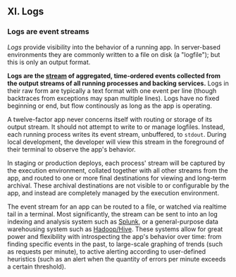 ## XI. Logs
### Logs are event streams

*Logs* provide visibility into the behavior of a running app.  In server-based environments they are commonly written to a file on disk (a "logfile"); but this is only an output format.

**Logs are the [stream](http://adam.heroku.com/past/2011/4/1/logs_are_streams_not_files/) of aggregated, time-ordered events collected from the output streams of all running processes and backing services.**  Logs in their raw form are typically a text format with one event per line (though backtraces from exceptions may span multiple lines).  Logs have no fixed beginning or end, but flow continously as long as the app is operating.

A twelve-factor app never concerns itself with routing or storage of its output stream.  It should not attempt to write to or manage logfiles.  Instead, each running process writes its event stream, unbuffered, to `stdout`.  During local development, the developer will view this stream in the foreground of their terminal to observe the app's behavior.

In staging or production deploys, each process' stream will be captured by the execution environment, collated together with all other streams from the app, and routed to one or more final destinations for viewing and long-term archival.  These archival destinations are not visible to or configurable by the app, and instead are completely managed by the execution environment.

The event stream for an app can be routed to a file, or watched via realtime tail in a terminal.  Most significantly, the stream can be sent to into an log indexing and analysis system such as [Splunk](http://www.splunk.com/), or a general-purpose data warehousing system such as [Hadoop/Hive](http://hive.apache.org/).  These systems allow for great power and flexibility with introspecting the app's behavior over time: from finding specific events in the past, to large-scale graphing of trends (such as requests per minute), to active alerting according to user-defined heuristics (such as an alert when the quantity of errors per minute exceeds a certain threshold).
